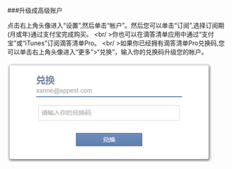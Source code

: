 ###升级成高级账户

点击右上角头像进入“设置”,然后单击“帐户”。然后您可以单击“订阅”,选择订阅期(月或年)通过支付宝完成购买。
<br/ >你也可以在滴答清单应用中通过“支付宝”或“iTunes”订阅滴答清单Pro。
<br/ >如果你已经拥有滴答清单Pro兑换码,您可以单击右上角头像进入“更多”>“兑换”，输入你的兑换码升级您的帐户。

![](../images/image2.26.png)
